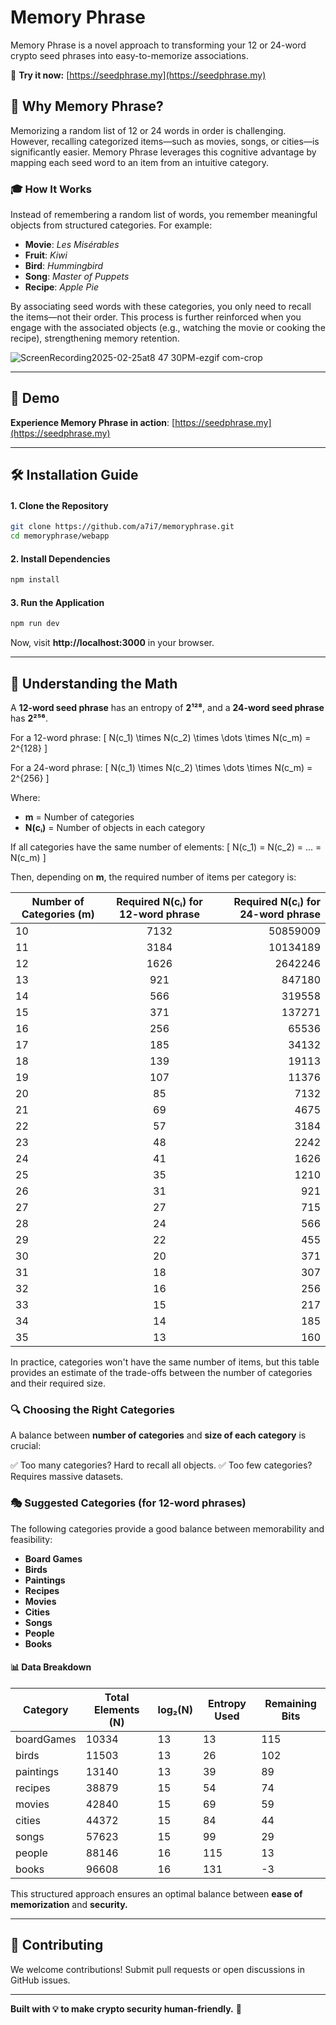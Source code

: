 # Memory Phrase

Memory Phrase is a novel approach to transforming your 12 or 24-word crypto seed phrases into easy-to-memorize associations.

🔗 **Try it now:** [https://seedphrase.my](https://seedphrase.my)

## 📌 Why Memory Phrase?

Memorizing a random list of 12 or 24 words in order is challenging. However, recalling categorized items—such as movies, songs, or cities—is significantly easier. Memory Phrase leverages this cognitive advantage by mapping each seed word to an item from an intuitive category.

### 🎓 How It Works

Instead of remembering a random list of words, you remember meaningful objects from structured categories. For example:

- **Movie**: _Les Misérables_
- **Fruit**: _Kiwi_
- **Bird**: _Hummingbird_
- **Song**: _Master of Puppets_
- **Recipe**: _Apple Pie_

By associating seed words with these categories, you only need to recall the items—not their order. This process is further reinforced when you engage with the associated objects (e.g., watching the movie or cooking the recipe), strengthening memory retention.

![ScreenRecording2025-02-25at8 47 30PM-ezgif com-crop](https://github.com/user-attachments/assets/4007df32-eb01-4fe9-8924-40534a486e31)



---

## 🚀 Demo

**Experience Memory Phrase in action**: [https://seedphrase.my](https://seedphrase.my)

---

## 🛠 Installation Guide

#### 1. Clone the Repository

```bash
git clone https://github.com/a7i7/memoryphrase.git
cd memoryphrase/webapp
```

#### 2. Install Dependencies

```bash
npm install
```

#### 3. Run the Application

```bash
npm run dev
```

Now, visit **http://localhost:3000** in your browser.

---

## 🔢 Understanding the Math

A **12-word seed phrase** has an entropy of **2¹²⁸**, and a **24-word seed phrase** has **2²⁵⁶**.

For a 12-word phrase:
\[ N(c_1) \times N(c_2) \times \dots \times N(c_m) = 2^{128} \]

For a 24-word phrase:
\[ N(c_1) \times N(c_2) \times \dots \times N(c_m) = 2^{256} \]

Where:

- **m** = Number of categories
- **N(cᵢ)** = Number of objects in each category

If all categories have the same number of elements:
\[ N(c_1) = N(c_2) = ... = N(c_m) \]

Then, depending on **m**, the required number of items per category is:

| **Number of Categories (m)** | **Required N(cᵢ) for 12-word phrase** | **Required N(cᵢ) for 24-word phrase** |
| ---------------------------- | :-----------------------------------: | ------------------------------------: |
| 10                           |                 7132                  |                              50859009 |
| 11                           |                 3184                  |                              10134189 |
| 12                           |                 1626                  |                               2642246 |
| 13                           |                  921                  |                                847180 |
| 14                           |                  566                  |                                319558 |
| 15                           |                  371                  |                                137271 |
| 16                           |                  256                  |                                 65536 |
| 17                           |                  185                  |                                 34132 |
| 18                           |                  139                  |                                 19113 |
| 19                           |                  107                  |                                 11376 |
| 20                           |                  85                   |                                  7132 |
| 21                           |                  69                   |                                  4675 |
| 22                           |                  57                   |                                  3184 |
| 23                           |                  48                   |                                  2242 |
| 24                           |                  41                   |                                  1626 |
| 25                           |                  35                   |                                  1210 |
| 26                           |                  31                   |                                   921 |
| 27                           |                  27                   |                                   715 |
| 28                           |                  24                   |                                   566 |
| 29                           |                  22                   |                                   455 |
| 30                           |                  20                   |                                   371 |
| 31                           |                  18                   |                                   307 |
| 32                           |                  16                   |                                   256 |
| 33                           |                  15                   |                                   217 |
| 34                           |                  14                   |                                   185 |
| 35                           |                  13                   |                                   160 |

In practice, categories won't have the same number of items, but this table provides an estimate of the trade-offs between the number of categories and their required size.

### 🔍 Choosing the Right Categories

A balance between **number of categories** and **size of each category** is crucial:

✅ Too many categories? Hard to recall all objects.
✅ Too few categories? Requires massive datasets.

### 🎭 Suggested Categories (for 12-word phrases)

The following categories provide a good balance between memorability and feasibility:

- **Board Games**
- **Birds**
- **Paintings**
- **Recipes**
- **Movies**
- **Cities**
- **Songs**
- **People**
- **Books**

#### 📊 Data Breakdown

| **Category** | **Total Elements (N)** | **log₂(N)** | **Entropy Used** | **Remaining Bits** |
| ------------ | ---------------------- | ----------- | ---------------- | ------------------ |
| boardGames   | 10334                  | 13          | 13               | 115                |
| birds        | 11503                  | 13          | 26               | 102                |
| paintings    | 13140                  | 13          | 39               | 89                 |
| recipes      | 38879                  | 15          | 54               | 74                 |
| movies       | 42840                  | 15          | 69               | 59                 |
| cities       | 44372                  | 15          | 84               | 44                 |
| songs        | 57623                  | 15          | 99               | 29                 |
| people       | 88146                  | 16          | 115              | 13                 |
| books        | 96608                  | 16          | 131              | -3                 |

This structured approach ensures an optimal balance between **ease of memorization** and **security.**

---

## 🤝 Contributing

We welcome contributions! Submit pull requests or open discussions in GitHub issues.

---

**Built with 💡 to make crypto security human-friendly.** 🔐
